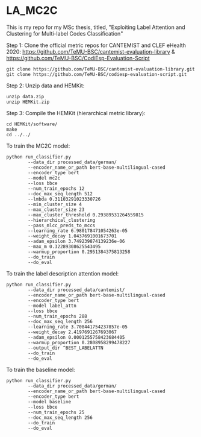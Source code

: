 # LA_MC2C
This is my repo for my MSc thesis, titled,
"Exploiting Label Attention and Clustering for Multi-label Codes Classification"
  

Step 1: Clone the official metric repos for CANTEMIST and CLEF eHealth 2020: https://github.com/TeMU-BSC/cantemist-evaluation-library & https://github.com/TeMU-BSC/CodiEsp-Evaluation-Script
```
git clone https://github.com/TeMU-BSC/cantemist-evaluation-library.git
git clone https://github.com/TeMU-BSC/codiesp-evaluation-script.git
```
Step 2: Unzip data and HEMKit:
```
unzip data.zip
unzip HEMKit.zip
```

Step 3: Compile the HEMKit (hierarchical metric library):
```
cd HEMKit/software/
make
cd ../../
```

To train the MC2C model:
```
python run_classifier.py 
        --data_dir processed_data/german/ 
        --encoder_name_or_path bert-base-multilingual-cased 
        --encoder_type bert 
        --model mc2c 
        --loss bbce 
        --num_train_epochs 12 
        --doc_max_seq_length 512 
        --lmbda 0.31103291023330726 
        --min_cluster_size 4 
        --max_cluster_size 23 
        --max_cluster_threshold 0.29389531264559815 
        --hierarchical_clustering
        --pass_mlcc_preds_to_mccs 
        --learning_rate 6.980178471054263e-05 
        --weight_decay 1.0437691001673701 
        --adam_epsilon 3.749239874139236e-06 
        --max_m 0.32289308625543495 
        --warmup_proportion 0.2951384375813258 
        --do_train 
        --do_eval

```

To train the label description attention model:
```
python run_classifier.py 
        --data_dir processed_data/cantemist/ 
        --encoder_name_or_path bert-base-multilingual-cased 
        --encoder_type bert 
        --model label_attn 
        --loss bbce 
        --num_train_epochs 288 
        --doc_max_seq_length 256 
        --learning_rate 3.708441754237857e-05 
        --weight_decay 2.4197691267693067 
        --adam_epsilon 0.0001255758423684405 
        --warmup_proportion 0.2808958299478227 
        --output_dir ^BEST_LABELATTN 
        --do_train
        --do_eval
```

To train the baseline model:
```
python run_classifier.py 
        --data_dir processed_data/german/ 
        --encoder_name_or_path bert-base-multilingual-cased 
        --encoder_type bert 
        --model baseline 
        --loss bbce 
        --num_train_epochs 25 
        --doc_max_seq_length 256 
        --do_train 
        --do_eval
```
